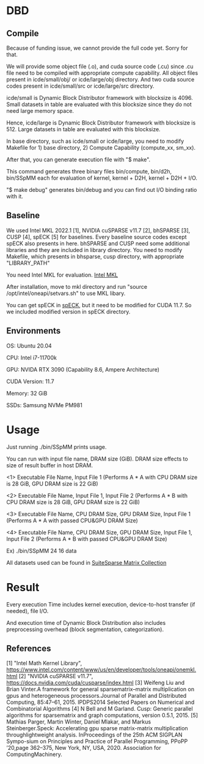 # DBD

## Compile
Because of funding issue, we cannot provide the full code yet. Sorry for that.

We will provide some object file (.o), and cuda source code (.cu) since .cu file need to be compiled with appropriate compute capability.
All object files present in icde/small/obj/ or icde/large/obj directory.
And two cuda source codes present in icde/small/src or icde/large/src directory.

icde/small is Dynamic Block Distributor framework with blocksize is 4096.
Small datasets in table are evaluated with this blocksize since they do not need large memory space.

Hence, icde/large is Dynamic Block Distributor framework with blocksize is 512.
Large datasets in table are evaluated with this blocksize.


In base directory, such as icde/small or icde/large, you need to modify Makefile for 1) base directory, 2) Compute Capability (compute_xx, sm_xx).

After that, you can generate execution file with "$ make".

This command generates three binary files bin/compute, bin/d2h, bin/SSpMM each for evaluation of kernel, kernel + D2H, kernel + D2H + I/O.

"$ make debug" generates bin/debug and you can find out I/O binding ratio with it.

## Baseline
We used Intel MKL 2022.1 [1], NVIDIA cuSPARSE v11.7 [2], bhSPARSE [3], CUSP [4], spECK [5] for baselines.
Every baseline source codes except spECK also presents in here.
bhSPARSE and CUSP need some additional libraries and they are included in library directory.
You need to modify Makefile, which presents in bhsparse, cusp directory, with appropriate "LIBRARY_PATH"

You need Intel MKL for evaluation.
[Intel MKL](https://www.intel.com/content/www/us/en/developer/tools/oneapi/onemkl-download.html)

After installation, move to mkl directory and run "source /opt/intel/oneapi/setvars.sh" to use MKL libary.

You can get spECK in [spECK](https://github.com/GPUPeople/spECK), but it need to be modified for CUDA 11.7. So we included modified version in spECK directory.

## Environments
OS: Ubuntu 20.04

CPU: Intel i7-11700k

GPU: NVIDA RTX 3090 (Capability 8.6, Ampere Architecture)

CUDA Version: 11.7

Memory: 32 GiB

SSDs: Samsung NVMe PM981


# Usage

Just running ./bin/SSpMM prints usage.

You can run with input file name, DRAM size (GiB). DRAM size effects to size of result buffer in host DRAM.

<1> Executable File Name, Input File 1  (Performs A * A with CPU DRAM size is 28 GiB, GPU DRAM size is 22 GiB)

<2> Executable File Name, Input File 1, Input File 2 (Performs A * B with CPU DRAM size is 28 GiB, GPU DRAM size is 22 GiB)

<3> Executable File Name, CPU DRAM Size, GPU DRAM Size, Input File 1 (Performs A * A with passed CPU&GPU DRAM Size)

<4> Executable File Name, CPU DRAM Size, GPU DRAM Size, Input File 1, Input File 2 (Performs A * B with passed CPU&GPU DRAM Size)

Ex) ./bin/SSpMM 24 16 data

All datasets used can be found in [SuiteSparse Matrix Collection](https://sparse.tamu.edu/)

# Result
Every execution Time includes kernel execution, device-to-host transfer (if needed), file I/O.

And execution time of Dynamic Block Distribution also includes preprocessing overhead (block segmentation, categorization).

## References
[1] "Intel Math Kernel Library", https://www.intel.com/content/www/us/en/developer/tools/oneapi/onemkl.html
[2] "NVIDIA cuSPARSE v11.7", https://docs.nvidia.com/cuda/cusparse/index.html
[3] Weifeng   Liu   and   Brian   Vinter.A   framework   for   general   sparsematrix–matrix  multiplication  on  gpus  and  heterogeneous  processors.Journal of Parallel and Distributed Computing, 85:47–61, 2015. IPDPS2014 Selected Papers on Numerical and Combinatorial Algorithms
[4] N  Bell  and  M  Garland.   Cusp:  Generic  parallel  algorithms  for  sparsematrix and graph computations, version 0.5.1, 2015.
[5] Mathias Parger, Martin Winter, Daniel Mlakar, and Markus Steinberger.Speck:  Accelerating  gpu  sparse  matrix-matrix  multiplication  throughlightweight analysis. InProceedings of the 25th ACM SIGPLAN Sympo-sium on Principles and Practice of Parallel Programming, PPoPP ’20,page 362–375, New York, NY, USA, 2020. Association for ComputingMachinery.
